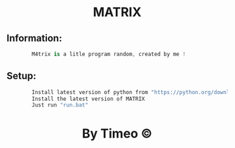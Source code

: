 <h1 align="center">MATRIX</h1>



## Information:
```cs
        M4trix is a litle program random, created by me !
```




## Setup:
```cs
        Install latest version of python from "https://python.org/downloads"
        Install the latest version of MATRIX
        Just run "run.bat"
```


<h1 align="center">By Timeo ©</h1>
